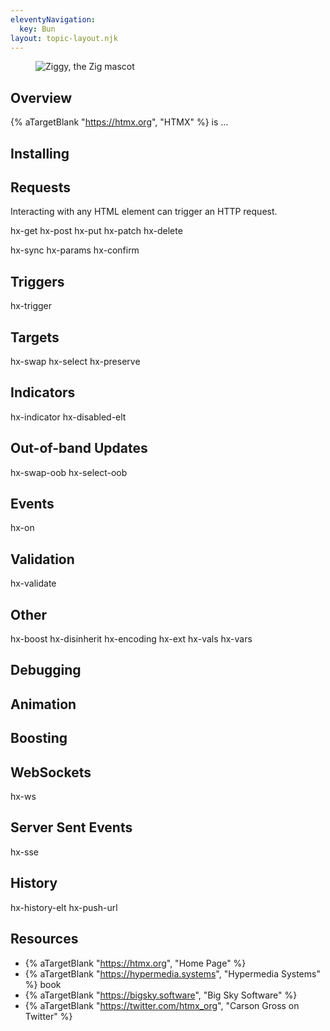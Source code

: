 ```yaml
---
eleventyNavigation:
  key: Bun
layout: topic-layout.njk
---
```


<figure style="width: 33%">
  <img alt="Ziggy, the Zig mascot" style="border: 0"
    src="/blog/assets/bun-logo.svg?v={{pkg.version}}">
</figure>

## Overview

{% aTargetBlank "https://htmx.org", "HTMX" %} is ...

## Installing

## Requests

Interacting with any HTML element can trigger an HTTP request.

hx-get
hx-post
hx-put
hx-patch
hx-delete

hx-sync
hx-params
hx-confirm

## Triggers

hx-trigger

## Targets

hx-swap
hx-select
hx-preserve

## Indicators

hx-indicator
hx-disabled-elt

## Out-of-band Updates

hx-swap-oob
hx-select-oob

## Events

hx-on

## Validation

hx-validate

## Other

hx-boost
hx-disinherit
hx-encoding
hx-ext
hx-vals
hx-vars

## Debugging

## Animation

## Boosting

## WebSockets

hx-ws

## Server Sent Events

hx-sse

## History

hx-history-elt
hx-push-url

## Resources

- {% aTargetBlank "https://htmx.org", "Home Page" %}
- {% aTargetBlank "https://hypermedia.systems", "Hypermedia Systems" %} book
- {% aTargetBlank "https://bigsky.software", "Big Sky Software" %}
- {% aTargetBlank "https://twitter.com/htmx_org", "Carson Gross on Twitter" %}
